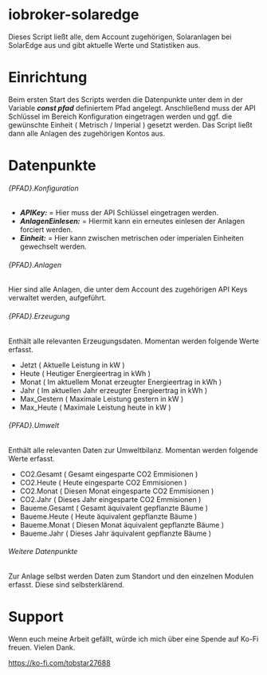 # iobroker-solaredge

Dieses Script ließt alle, dem Account zugehörigen, Solaranlagen bei SolarEdge aus und gibt aktuelle Werte und Statistiken aus.

# Einrichtung

Beim ersten Start des Scripts werden die Datenpunkte unter dem in der Variable ***const pfad*** definiertem Pfad angelegt. Anschließend muss der API Schlüssel im Bereich Konfiguration eingetragen werden und ggf. die gewünschte Einheit ( Metrisch / Imperial ) gesetzt werden. Das Script ließt dann alle Anlagen des zugehörigen Kontos aus.

# Datenpunkte

###### {PFAD}.Konfiguration

- ***APIKey:*** = Hier muss der API Schlüssel eingetragen werden.
- ***AnlagenEinlesen:*** = Hiermit kann ein erneutes einlesen der Anlagen forciert werden.
- ***Einheit:*** = Hier kann zwischen metrischen oder imperialen Einheiten gewechselt werden.

###### {PFAD}.Anlagen

Hier sind alle Anlagen, die unter dem Account des zugehörigen API Keys verwaltet werden, aufgeführt.

###### {PFAD}.Erzeugung

Enthält alle relevanten Erzeugungsdaten. Momentan werden folgende Werte erfasst.

- Jetzt ( Aktuelle Leistung in kW )
- Heute ( Heutiger Energieertrag in kWh )
- Monat ( Im aktuellem Monat erzeugter Energieertrag in kWh )
- Jahr ( Im aktuellen Jahr erzeugter Energieertrag in kWh )
- Max_Gestern ( Maximale Leistung gestern in kW )
- Max_Heute ( Maximale Leistung heute in kW )

###### {PFAD}.Umwelt

Enthält alle relevanten Daten zur Umweltbilanz. Momentan werden folgende Werte erfasst.

- CO2.Gesamt ( Gesamt eingesparte CO2 Emmisionen )
- CO2.Heute ( Heute eingesparte CO2 Emmisionen )
- CO2.Monat  ( Diesen Monat eingesparte CO2 Emmisionen )
- CO2.Jahr  ( Dieses Jahr eingesparte CO2 Emmisionen )
- Baueme.Gesamt ( Gesamt äquivalent gepflanzte Bäume )
- Baueme.Heute ( Heute äquivalent gepflanzte Bäume )
- Baueme.Monat  ( Diesen Monat äquivalent gepflanzte Bäume )
- Baueme.Jahr  ( Dieses Jahr äquivalent gepflanzte Bäume )

###### Weitere Datenpunkte

Zur Anlage selbst werden Daten zum Standort und den einzelnen Modulen erfasst. Diese sind selbsterklärend.

# Support

Wenn euch meine Arbeit gefällt, würde ich mich über eine Spende auf Ko-Fi freuen. 
Vielen Dank.

https://ko-fi.com/tobstar27688
